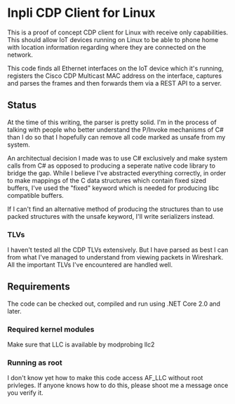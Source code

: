 # Inpli CDP Client for Linux

This is a proof of concept CDP client for Linux with receive only capabilities.
This should allow IoT devices running on Linux to be able to phone home with location information regarding where they are connected on the network.

This code finds all Ethernet interfaces on the IoT device which it's running, registers the Cisco CDP Multicast MAC address on the interface,
captures and parses the frames and then forwards them via a REST API to a server.

## Status

At the time of this writing, the parser is pretty solid. I'm in the process of talking with people who better understand the P/Invoke mechanisms of
C# than I do so that I hopefully can remove all code marked as unsafe from my system.

An architectual decision I made was to use C# exclusively and make system calls from C# as opposed to producing a seperate native code library to
bridge the gap. While I believe I've abstracted everything correctly, in order to make mappings of the C data structures which contain fixed sized
buffers, I've used the "fixed" keyword which is needed for producing libc compatible buffers.

If I can't find an alternative method of producing the structures than to use packed structures with the unsafe keyword, I'll write serializers instead.

### TLVs

I haven't tested all the CDP TLVs extensively. But I have parsed as best I can from what I've managed to understand from viewing packets in Wireshark. All
the important TLVs I've encountered are handled well.

## Requirements

The code can be checked out, compiled and run using .NET Core 2.0 and later.

### Required kernel modules

Make sure that LLC is available by modprobing llc2

### Running as root

I don't know yet how to make this code access AF_LLC without root privleges. If anyone knows how to do this, please shoot me a message once you verify it.
